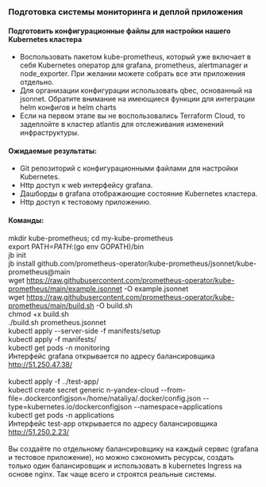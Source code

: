 ### Подготовка cистемы мониторинга и деплой приложения
#### Подготовить конфигурационные файлы для настройки нашего Kubernetes кластера
* Воспользовать пакетом kube-prometheus, который уже включает в себя Kubernetes оператор для grafana, prometheus, alertmanager и node_exporter. При желании можете собрать все эти приложения отдельно.
* Для организации конфигурации использовать qbec, основанный на jsonnet. Обратите внимание на имеющиеся функции для интеграции helm конфигов и helm charts
* Если на первом этапе вы не воспользовались Terraform Cloud, то задеплойте в кластер atlantis для отслеживания изменений инфраструктуры.

#### Ожидаемые результаты:
* Git репозиторий с конфигурационными файлами для настройки Kubernetes.
* Http доступ к web интерфейсу grafana.
* Дашборды в grafana отображающие состояние Kubernetes кластера.
* Http доступ к тестовому приложению.

#### Команды:
mkdir kube-prometheus; cd my-kube-prometheus
<br>export PATH=$PATH:$(go env GOPATH)/bin
<br>jb init
<br>jb install github.com/prometheus-operator/kube-prometheus/jsonnet/kube-prometheus@main
<br>wget https://raw.githubusercontent.com/prometheus-operator/kube-prometheus/main/example.jsonnet -O example.jsonnet
<br>wget https://raw.githubusercontent.com/prometheus-operator/kube-prometheus/main/build.sh -O build.sh
<br>chmod +x build.sh
<br>./build.sh prometheus.jsonnet
<br>kubectl apply --server-side -f manifests/setup
<br>kubectl apply -f manifests/
<br>kubectl get pods -n monitoring
<br>Интерфейс grafana открывается по адресу балансировщика http://51.250.47.38/
<br><br>kubectl apply -f ../test-app/
<br>kubectl create secret generic n-yandex-cloud --from-file=.dockerconfigjson=/home/nataliya/.docker/config.json --type=kubernetes.io/dockerconfigjson --namespace=applications
<br>kubectl get pods -n applications
<br>Интерфейс test-app открывается по адресу балансировщика http://51.250.2.23/
<br><br>Вы создаёте по отдельному балансировщику на каждый сервис (grafana и тестовое приложение), но можно сэкономить ресурсы, создать только один балансировщик и использовать в kubernetes Ingress на основе nginx. Так чаще всего и строятся реальные системы.



